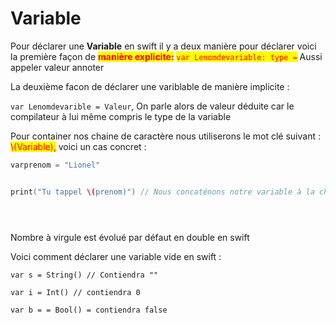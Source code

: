 # Variable

Pour déclarer une **Variable** en swift il y a deux manière pour déclarer voici  la première façon de <mark style="color:red;">**manière explicite:**</mark>  <mark style="color:red;"></mark><mark style="color:red;">`var Lenomdevariable: type =`</mark> Aussi appeler valeur annoter

La deuxième facon de déclarer une variblable de manière implicite :&#x20;

`var Lenomdevarible = Valeur`, On parle alors de valeur déduite car le compilateur à lui même compris le type de la variable

Pour container nos chaine de caractère nous utiliserons le mot clé suivant : <mark style="color:red;">\\(Variable),</mark> voici un cas concret :&#x20;

```swift
varprenom = "Lionel"


print("Tu tappel \(prenom)") // Nous concaténons notre variable à la chaine de caractère





```

Nombre à virgule est évolué par défaut en double en swift



Voici comment déclarer une variable vide en swift :

`var s = String() // Contiendra ""`

`var i = Int() // contiendra 0`

`var b = = Bool() = contiendra false`
